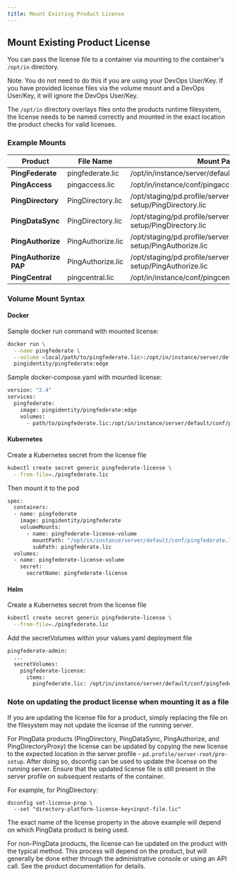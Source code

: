 ```yaml
---
title: Mount Existing Product License
---
```

## Mount Existing Product License

You can pass the license file to a container via mounting to the container's `/opt/in` directory.

Note: You do not need to do this if you are using your DevOps User/Key. If you have provided license files via the volume mount and a DevOps User/Key, it will ignore the DevOps User/Key.

The `/opt/in` directory overlays files onto the products runtime filesystem, the license needs to be named correctly and mounted in the exact location the product checks for valid licenses.

### Example Mounts

|  Product | File Name  |  Mount Path |
|---|---|---|
| **PingFederate**  | pingfederate.lic  |  /opt/in/instance/server/default/conf/pingfederate.lic |
| **PingAccess** | pingaccess.lic  | /opt/in/instance/conf/pingaccess.lic  |
| **PingDirectory** | PingDirectory.lic  | /opt/staging/pd.profile/server-root/pre-setup/PingDirectory.lic  |
| **PingDataSync** | PingDirectory.lic  | /opt/staging/pd.profile/server-root/pre-setup/PingDirectory.lic  |
| **PingAuthorize** | PingAuthorize.lic  | /opt/staging/pd.profile/server-root/pre-setup/PingAuthorize.lic  |
| **PingAuthorize PAP** | PingAuthorize.lic  | /opt/staging/pd.profile/server-root/pre-setup/PingAuthorize.lic  |
| **PingCentral** | pingcentral.lic  | /opt/in/instance/conf/pingcentral.lic  |

### Volume Mount Syntax

#### Docker

Sample docker run command with mounted license:

```sh
docker run \
  --name pingfederate \
  --volume <local/path/to/pingfederate.lic>:/opt/in/instance/server/default/conf/pingfederate.lic
  pingidentity/pingfederate:edge
```

Sample docker-compose.yaml with mounted license:

```sh
version: "2.4"
services:
  pingfederate:
    image: pingidentity/pingfederate:edge
    volumes:
      - path/to/pingfederate.lic:/opt/in/instance/server/default/conf/pingfederate.lic
```

#### Kubernetes

Create a Kubernetes secret from the license file

```sh
kubectl create secret generic pingfederate-license \
  --from-file=./pingfederate.lic
```

Then mount it to the pod

```sh
spec:
  containers:
  - name: pingfederate
    image: pingidentity/pingfederate
    volumeMounts:
      - name: pingfederate-license-volume
        mountPath: "/opt/in/instance/server/default/conf/pingfederate.lic"
        subPath: pingfederate.lic
  volumes:
  - name: pingfederate-license-volume
    secret:
      secretName: pingfederate-license
```

#### Helm

Create a Kubernetes secret from the license file

```sh
kubectl create secret generic pingfederate-license \
  --from-file=./pingfederate.lic
```

Add the secretVolumes within your values.yaml deployment file

```sh
pingfederate-admin:
  ...
  secretVolumes:
    pingfederate-license:
      items:
        pingfederate.lic: /opt/in/instance/server/default/conf/pingfederate.lic
```

### Note on updating the product license when mounting it as a file
If you are updating the license file for a product, simply replacing the file on the filesystem may not update the license of the running server.

For PingData products (PingDirectory, PingDataSync, PingAuthorize, and PingDirectoryProxy) the license can be updated by copying the new license to the expected location in the server profile - `pd.profile/server-root/pre-setup`. After doing so, dsconfig can be used to update the license on the running server. Ensure that the updated license file is still present in the server profile on subsequent restarts of the container.

For example, for PingDirectory:
```
dsconfig set-license-prop \
  --set "directory-platform-license-key<input-file.lic"
```

The exact name of the license property in the above example will depend on which PingData product is being used.

For non-PingData products, the license can be updated on the product with the typical method. This process will depend on the product, but will generally be done either through the administrative console or using an API call. See the product documentation for details.
